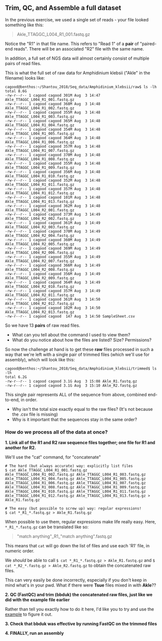 ## Trim, QC, and Assemble a full dataset

In the previous exercise, we used a single set of reads - your file looked something like this:
> Akle_TTAGGC_L004_R1_001.fastq.gz

Notice the "R1" in that file name. This refers to "Read 1" of a **pair** of "paired-end reads". There will be an associated "R2" file with the same name. 

In addition, a full set of NGS data will almost certainly consist of multiple pairs of read files. 

This is what the full set of raw data for Amphidinium klebsii ("Akle" in the filename) looks like:
```
cagood@benthos:~/Shantou_2018/Seq_data/Amphidinium_klebsii/raw$ ls -lh
total 8.6G
-rw-r--r-- 1 cagood cagood 301M Aug  3 14:47 Akle_TTAGGC_L004_R1_001.fastq.gz
-rw-r--r-- 1 cagood cagood 368M Aug  3 14:48 Akle_TTAGGC_L004_R1_002.fastq.gz
-rw-r--r-- 1 cagood cagood 355M Aug  3 14:48 Akle_TTAGGC_L004_R1_003.fastq.gz
-rw-r--r-- 1 cagood cagood 365M Aug  3 14:48 Akle_TTAGGC_L004_R1_004.fastq.gz
-rw-r--r-- 1 cagood cagood 354M Aug  3 14:48 Akle_TTAGGC_L004_R1_005.fastq.gz
-rw-r--r-- 1 cagood cagood 364M Aug  3 14:48 Akle_TTAGGC_L004_R1_006.fastq.gz
-rw-r--r-- 1 cagood cagood 357M Aug  3 14:48 Akle_TTAGGC_L004_R1_007.fastq.gz
-rw-r--r-- 1 cagood cagood 370M Aug  3 14:48 Akle_TTAGGC_L004_R1_008.fastq.gz
-rw-r--r-- 1 cagood cagood 355M Aug  3 14:48 Akle_TTAGGC_L004_R1_009.fastq.gz
-rw-r--r-- 1 cagood cagood 356M Aug  3 14:48 Akle_TTAGGC_L004_R1_010.fastq.gz
-rw-r--r-- 1 cagood cagood 352M Aug  3 14:48 Akle_TTAGGC_L004_R1_011.fastq.gz
-rw-r--r-- 1 cagood cagood 357M Aug  3 14:48 Akle_TTAGGC_L004_R1_012.fastq.gz
-rw-r--r-- 1 cagood cagood 101M Aug  3 14:48 Akle_TTAGGC_L004_R1_013.fastq.gz
-rw-r--r-- 1 cagood cagood 362M Aug  3 14:48 Akle_TTAGGC_L004_R2_001.fastq.gz
-rw-r--r-- 1 cagood cagood 373M Aug  3 14:49 Akle_TTAGGC_L004_R2_002.fastq.gz
-rw-r--r-- 1 cagood cagood 361M Aug  3 14:49 Akle_TTAGGC_L004_R2_003.fastq.gz
-rw-r--r-- 1 cagood cagood 370M Aug  3 14:49 Akle_TTAGGC_L004_R2_004.fastq.gz
-rw-r--r-- 1 cagood cagood 360M Aug  3 14:49 Akle_TTAGGC_L004_R2_005.fastq.gz
-rw-r--r-- 1 cagood cagood 369M Aug  3 14:49 Akle_TTAGGC_L004_R2_006.fastq.gz
-rw-r--r-- 1 cagood cagood 355M Aug  3 14:49 Akle_TTAGGC_L004_R2_007.fastq.gz
-rw-r--r-- 1 cagood cagood 366M Aug  3 14:49 Akle_TTAGGC_L004_R2_008.fastq.gz
-rw-r--r-- 1 cagood cagood 356M Aug  3 14:49 Akle_TTAGGC_L004_R2_009.fastq.gz
-rw-r--r-- 1 cagood cagood 364M Aug  3 14:49 Akle_TTAGGC_L004_R2_010.fastq.gz
-rw-r--r-- 1 cagood cagood 357M Aug  3 14:49 Akle_TTAGGC_L004_R2_011.fastq.gz
-rw-r--r-- 1 cagood cagood 361M Aug  3 14:50 Akle_TTAGGC_L004_R2_012.fastq.gz
-rw-r--r-- 1 cagood cagood 102M Aug  3 14:50 Akle_TTAGGC_L004_R2_013.fastq.gz
-rw-r--r-- 1 cagood cagood  147 Aug  3 14:50 SampleSheet.csv
```

So we have 13 **pairs** of raw read files.

- What can you tell about the command I used to view them? 
- What do you notice about how the files are listed? Size? Permissions?

So now the challenge at hand is to get these **raw** files processed in such a way that we're left with a single pair of trimmed files (which we'll use for assembly), which will look like this:
```
cagood@benthos:~/Shantou_2018/Seq_data/Amphidinium_klebsii/trimmed$ ls -lh
total 6.2G
-rw-r--r-- 1 cagood cagood 3.1G Aug  3 15:08 Akle_R1.fastq.gz
-rw-r--r-- 1 cagood cagood 3.1G Aug  3 15:10 Akle_R2.fastq.gz
```

This single pair represents ALL of the sequence from above, combined end-to-end, in order. 

- Why isn't the total size exactly equal to the raw files? (It's not because the .csv file is missing)
- Why is it important that the sequences stay in the same order?

### How do we process all of the data at once? 

**1. Link all of the R1 and R2 raw sequence files together; one file for R1 and another for R2.**

We'll use the "cat" command, for "concatenate"

```
# The hard (but always accurate) way: explicitly list files
$ cat Akle_TTAGGC_L004_R1_001.fastq.gz Akle_TTAGGC_L004_R1_002.fastq.gz Akle_TTAGGC_L004_R1_003.fastq.gz Akle_TTAGGC_L004_R1_004.fastq.gz Akle_TTAGGC_L004_R1_005.fastq.gz Akle_TTAGGC_L004_R1_006.fastq.gz Akle_TTAGGC_L004_R1_007.fastq.gz Akle_TTAGGC_L004_R1_008.fastq.gz Akle_TTAGGC_L004_R1_009.fastq.gz Akle_TTAGGC_L004_R1_010.fastq.gz Akle_TTAGGC_L004_R1_011.fastq.gz Akle_TTAGGC_L004_R1_012.fastq.gz Akle_TTAGGC_L004_R1_013.fastq.gz > Akle_R1.fastq.gz

# The easy (but possible to screw up) way: regular expressions!
$ cat *_R1_*.fastq.gz > Akle_R1.fastq.gz
```
When possible to use them, regular expressions make life really easy. Here, `*_R1_*.fastq.gz` can be translated like so:
> "match anything"\_R1\_"match anything".fastq.gz

This means that `cat` will go down the list of files and use each 'R1' file, in numeric order. 

We *should* be able to call `$ cat *_R1_*.fastq.gz > Akle_R1.fastq.gz` and `$ cat *_R2_*.fastq.gz > Akle_R2.fastq.gz` to obtain the concatenated raw files. 

This can very easily be done incorrectly, especially if you don't keep in mind what's in your pwd. What if there were **Tsue** files mixed in with **Akle**??

**2. QC (FastQC) and trim (bbduk) the concatenated raw files, just like we did with the example file earlier**

Rather than tell you exactly how to do it here, I'd like you to try and use the [example](https://github.com/chazgoo/Shantou-2018/tree/master/Assembly/Trim-QC) to figure it out.

**3. Check that bbduk was effective by running FastQC on the trimmed files**

**4. FINALLY, run an assembly**
